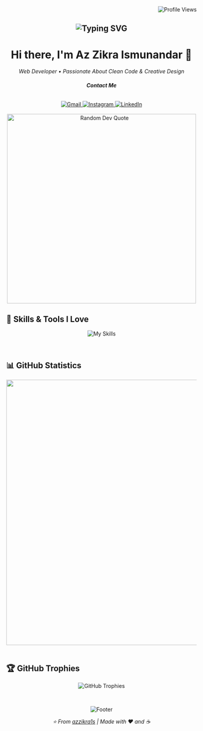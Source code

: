 <div align="right">
  <img src="https://komarev.com/ghpvc/?username=azzikra1s&label=VISITORS&color=8A2BE2&style=for-the-badge" alt="Profile Views" />
</div>

<h2 align="center">
  <img src="https://readme-typing-svg.herokuapp.com?font=Fira+Code&weight=600&size=30&pause=1000&color=8A2BE2&center=true&vCenter=true&width=750&lines=HELLO+WORLD!+🌍;WELCOME+TO+MY+CODING+UNIVERSE!+🚀;EAT,+SLEEP,+CODE,+REPEAT!+💻;DO+WHAT+YOU+LOVE,+LOVE+WHAT+YOU+CODE!+💜" alt="Typing SVG" />
</h2>

<h1 align="center">Hi there, I'm Az Zikra Ismunandar 👋</h1>

<p align="center">
  <em>Web Developer • Passionate About Clean Code & Creative Design</em>
</p>

<h6 align="center">
  <strong>Contact Me</strong>
</h6>

<div align="center">
  <a href="mailto:azzikra.ismunandar08@gmail.com">
    <img src="https://img.shields.io/badge/Gmail-D14836?style=for-the-badge&logo=gmail&logoColor=white" alt="Gmail">
  </a>
  <a href="https://www.instagram.com/azzikra1s">
    <img src="https://img.shields.io/badge/Instagram-E4405F?style=for-the-badge&logo=instagram&logoColor=white" alt="Instagram">
  </a>
  <a href="https://www.linkedin.com/in/azzikra1s">
    <img src="https://img.shields.io/badge/LinkedIn-0A66C2?style=for-the-badge&logo=linkedin&logoColor=white" alt="LinkedIn">
  </a>
</div>

<br>

<div align="center">
  <img src="https://quotes-github-readme.vercel.app/api?type=horizontal&theme=tokyonight&border=true&borderColor=8A2BE2" alt="Random Dev Quote" width="500">
</div>


## 🍃 Skills & Tools I Love

<p align="center">
  <img src="https://skillicons.dev/icons?i=html,css,javascript,php,python,java,bootstrap,figma,tailwind,laravel,nodejs,vue,mysql,mongodb,sqlite,git&theme=light&perline=8" alt="My Skills">
</p>

<br>

## 📊 GitHub Statistics

<div align="center">
  <img src="https://github-profile-summary-cards.vercel.app/api/cards/profile-details?username=azzikra1s&theme=tokyonight" width="700" />
</div>

<br>

## 🏆 GitHub Trophies

<p align="center">
  <img src="https://github-profile-trophy.vercel.app/?username=azzikra1s&theme=aura&no-frame=true&row=1&column=7&margin-w=15&margin-h=15" alt="GitHub Trophies">
</p>

<br>

<p align="center">
  <img src="https://capsule-render.vercel.app/api?type=waving&color=gradient&customColorList=1&height=100&section=footer&text=Thanks%20for%20visiting!&fontSize=20&fontColor=fff&animation=twinkling" alt="Footer">
</p>

<p align="center">
  <i>⭐️ From <a href="https://github.com/azzikra1s">azzikra1s</a> | Made with ❤️ and ☕</i>
</p>
